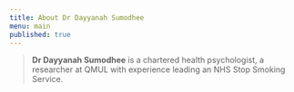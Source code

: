 ```yaml
---
title: About Dr Dayyanah Sumodhee
menu: main
published: true
---
```

> **Dr Dayyanah Sumodhee** is a chartered health psychologist, a researcher at QMUL with experience leading an NHS Stop Smoking Service.
>
>
